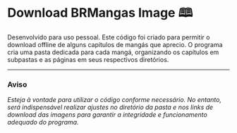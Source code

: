 # Download BRMangas Image 🕮
Desenvolvido para uso pessoal.
Este código foi criado para permitir o download offline de alguns capítulos de mangás que aprecio. O programa cria uma pasta dedicada para cada mangá, organizando os capítulos em subpastas e as páginas em seus respectivos diretórios.

---
### Aviso
*Esteja à vontade para utilizar o código conforme necessário. No entanto, será indispensável realizar ajustes no diretório da pasta e nos links de download das imagens para garantir a integridade e funcionamento adequado do programa.*
